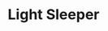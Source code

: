 ---
title: "Light Sleeper"
year: 1992
rating: 4
stars: "★★★★"
rewatched: false
permalink: "light-sleeper"
watched_on: 2021-08-07
---